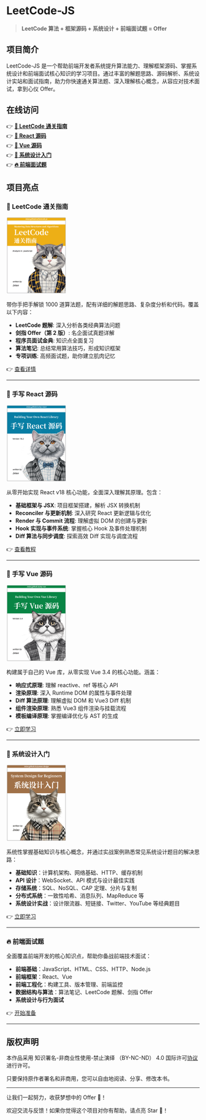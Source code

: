 # LeetCode-JS

> **LeetCode 算法 + 框架源码 + 系统设计 + 前端面试题 = Offer**

## 项目简介

LeetCode-JS 是一个帮助前端开发者系统提升算法能力、理解框架源码、掌握系统设计和前端面试核心知识的学习项目。通过丰富的解题思路、源码解析、系统设计实站和面试指南，助力你快速通关算法题、深入理解核心概念，从容应对技术面试，拿到心仪 Offer。

## 在线访问

👉 [**🧭 LeetCode 通关指南**](https://2xiao.github.io/leetcode-js/)  
👉 [**🍭 React 源码**](https://2xiao.github.io/my-react/)  
👉 [**🤡 Vue 源码**](https://2xiao.github.io/my-vue/)  
👉 [**🚀 系统设计入门**](https://2xiao.github.io/system-design/)  
👉 [**🔥 前端面试题**](https://2xiao.github.io/interview/)

## 项目亮点

### 🧭 LeetCode 通关指南

<img src="./src/image/leetcode-js-logo.png" alt="logo" height="200"/>

带你手把手解锁 1000 道算法题，配有详细的解题思路、复杂度分析和代码。覆盖以下内容：

- **LeetCode 题解**: 深入分析各类经典算法问题
- **剑指 Offer（第 2 版）**: 名企面试真题详解
- **程序员面试金典**: 知识点全面复习
- **算法笔记**: 总结常用算法技巧，形成知识框架
- **专项训练**: 高频面试题，助你建立肌肉记忆

👉 [查看详情](https://2xiao.github.io/leetcode-js/)

---

### 🍭 手写 React 源码

<img src="./src/image/react-logo.png" alt="logo" height="200"/>

从零开始实现 React v18 核心功能，全面深入理解其原理。包含：

- **基础框架与 JSX**: 项目框架搭建，解析 JSX 转换机制
- **Reconciler 与更新机制**: 深入研究 React 更新逻辑与优化
- **Render 与 Commit 流程**: 理解虚拟 DOM 的创建与更新
- **Hook 实现与事件系统**: 掌握核心 Hook 及事件处理机制
- **Diff 算法与同步调度**: 探索高效 Diff 实现与调度流程

👉 [查看教程](https://2xiao.github.io/my-react/)

---

### 🤡 手写 Vue 源码

<img src="./src/image/vue-logo.png" alt="logo" height="200"/>

构建属于自己的 Vue 库，从零实现 Vue 3.4 的核心功能。涵盖：

- **响应式原理**: 理解 reactive、ref 等核心 API
- **渲染原理**: 深入 Runtime DOM 的属性与事件处理
- **Diff 算法原理**: 理解虚拟 DOM 和 Vue3 Diff 机制
- **组件渲染原理**: 熟悉 Vue3 组件渲染与挂载流程
- **模板编译原理**: 掌握编译优化与 AST 的生成

👉 [立即学习](https://2xiao.github.io/my-vue/)

---

### 🚀 系统设计入门

<img src="./src/image/system-logo.png" alt="logo" height="200"/>

系统性掌握基础知识与核心概念，并通过实战案例熟悉常见系统设计题目的解决思路：

- **基础知识**：计算机架构、网络基础、HTTP、缓存机制
- **API 设计**：WebSocket、API 模式与设计最佳实践
- **存储系统**：SQL、NoSQL、CAP 定理、分片与复制
- **分布式系统**：一致性哈希、消息队列、MapReduce 等
- **系统设计实战**：设计限流器、短链接、Twitter、YouTube 等经典题目

👉 [立即学习](https://2xiao.github.io/system-design/)

---

### 🔥 前端面试题

全面覆盖前端开发的核心知识点，帮助你备战前端技术面试：

- **前端基础**：JavaScript、HTML、CSS、HTTP、Node.js
- **前端框架**：React、Vue
- **前端工程化**：构建工具、版本管理、前端监控
- **数据结构与算法**：算法笔记、LeetCode 题解、剑指 Offer
- **系统设计与行为面试**

👉 [开始准备](https://2xiao.github.io/interview/)

---

## 版权声明

本作品采用 知识署名-非商业性使用-禁止演绎 （BY-NC-ND） 4.0 国际许可[协议](https://creativecommons.org/licenses/by-nc-nd/4.0/legalcode.zh-Hans) 进行许可。

只要保持原作者署名和非商用，您可以自由地阅读、分享、修改本书。

---

让我们一起努力，收获梦想中的 Offer 🚀！

欢迎交流与反馈！如果你觉得这个项目对你有帮助，请点亮 Star 🌟！
